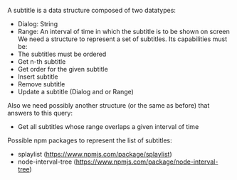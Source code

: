 A subtitle is a data structure composed of two datatypes:
- Dialog: String
- Range: An interval of time in which the subtitle is to be shown on screen
We need a structure to represent a set of subtitles.
Its capabilities must be:
- The subtitles must be ordered
- Get n-th subtitle
- Get order for the given subtitle
- Insert subtitle
- Remove subtitle
- Update a subtitle (Dialog and or Range)

Also we need possibly another structure (or the same as before) that answers to this query:
- Get all subtitles whose range overlaps a given interval of time




Possible npm packages to represent the list of subtitles:
- splaylist (https://www.npmjs.com/package/splaylist)
- node-interval-tree (https://www.npmjs.com/package/node-interval-tree)
